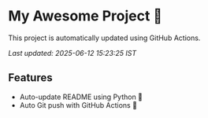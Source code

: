 # My Awesome Project 🚀

This project is automatically updated using GitHub Actions.

_Last updated: 2025-06-12 15:23:25 IST_

## Features
- Auto-update README using Python 🐍
- Auto Git push with GitHub Actions 🤖
